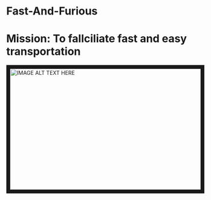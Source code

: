 # Fast-And-Furious
# Mission: To fallciliate fast and easy transportation  


<a href="http://www.youtube.com/watch?feature=player_embedded&v=oJnJoj9dfLs-ID" target="_blank">
<img src="http://img.youtube.com/vi/oJnJoj9dfLs/0.jpg" alt="IMAGE ALT TEXT HERE" width="520" height="320" border="10" />
</a>

